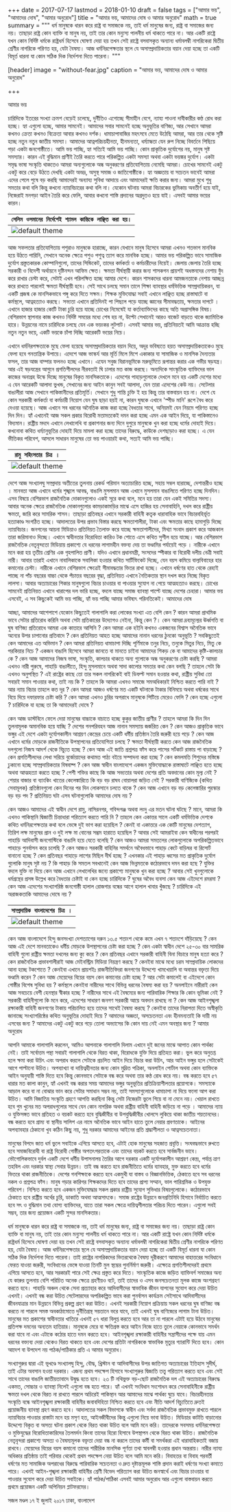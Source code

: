 +++
date = 2017-07-17
lastmod = 2018-01-10
draft = false
tags = ["আমার ভয়", "আমাদের দোষ", "আমার অনুরোধ"]
title = "আমার ভয়, আমাদের দোষ ও আমার অনুরোধ"
math = true
summary = """
ধর্ম মানুষকে ধারন করে রাষ্ট্র বা সমাজকে নয়, তাই ধর্ম মানুষের জন্য, রাষ্ট্র বা সমাজের জন্য নয়। তাছাড়া রাষ্ট্র কোন ব্যাক্তি বা মানুষ নয়, তাই তার কোন মন্যুস্য পালনীয় ধর্ম থাকতে পারে না। আর একটি রাষ্ট্রে যখন কোন নির্দিষ্ট ধর্মকে রাষ্ট্রধর্ম হিসেবে ঘোষণা দেয়া হয় তখন সেই রাষ্ট্রে বসবাসকৃত অন্যান্য ধর্মাবলম্বী নাগরিকেরা দ্বিতীয় শ্রেণীর নাগরিকে পরিণত হয়, যেটা বৈষম্য। আজ ধর্মনিরপেক্ষতার স্থলে যে অসাম্প্রদায়িকতার বয়ান দেয়া হচ্ছে তা একটি বিমূর্ত ধারনা যা কোন সঠিক দিক নির্দেশনা দিতে পারেনা। 
"""

[header]
image = "without-fear.jpg"
caption = "আমার ভয়, আমাদের দোষ ও আমার অনুরোধ"

+++

আমার ভয়

চারিদিকে ইতরের সংখ্যা ক্রমশ বেড়েই চলেছে, দুর্নীতিও এগোচ্ছে সীমাহীন বেগে, ন্যায্য পাওনা দাবীকারীর কণ্ঠ রোধ করা হচ্ছে। হ্যা এগুলো হচ্ছে, আমার সামনেই। আমাদের সবার সামনেই হচ্ছে অনুভূতির বাণিজ্য, আর সেখানে আমরা কখনও ক্রেতা কখনও বিক্রেতা আবার কখনও দর্শক। ধামাচাপাবাজির মহৎসবে মেতে উঠেছি আমরা, আর তার থেকে সৃষ্টি হচ্ছে নতুন নতুন জাতীয় সমস্যা। আমাদের আত্নপরিচয়হীনতা, হীনমন্যতা, ধর্ম্যান্ধতা যেন রুপ নিচ্ছে বিবর্তনে পিছিয়ে পড়া একটা জনগোষ্ঠীতে। আমি ভয় পাচ্ছি, হ্যা সত্যিই আমি ভয় পাচ্ছি। কোন প্রাকৃতিক দুর্যোগের নয়, মানুষ সৃষ্ট সমস্যার। কারন এই বুদ্ধিমান প্রাণীই তৈরি করতে পারে পরিকল্পিত একটা সমস্যা অথবা একটা ভয়ঙ্কর দুর্যোগ। একটা সমৃদ্ধ ভাষা সংস্কৃতি থাকতেও আমরা অন্যগুলোকে অন্ধ অনুকরণের প্রতিযোগিতায় নেমেছি আমরা। চোখের সামনেই একটু একটু করে বেড়ে উঠতে দেখছি একটা অভদ্র, অসুস্থ সমাজ ও জাতিগোষ্ঠীকে। হ্যা অজ্ঞতায় বা সচেতন ভাবেই আমরা এদের পেলে পুষে বড় করছি আমাদেরই অন্যায্য সুবিধা আদায়ে এবং আমাদেরই ক্ষতি করার জন্য। আমরা মুখে শুধু সমতার কথা বলি কিন্তু কখনো ন্যায়বিচারের কথা বলি না। যেকোন ঘটনায় আমরা বিচারকের ভুমিকায় অবতীর্ণ হয়ে যাই, নিজেরাই মনগড়া আইন তৈরি করে ফেলি, আবার কখনো শাস্তি প্রদানের অগ্রদুতও হয়ে যাই। এসবই আমার ভয়ের কারন।

| `সেলিম ওসমানের নির্দেশেই শ্যামল কান্তিকে লাঞ্ছিত করা হয়।` |
| --- |
| ![default theme](https://bn.sajal.info/img/shyamal.jpg)| 

আজ সফলতার প্রতিযোগিতায় পশুরাও মানুষকে হারাচ্ছে, কারন যেখানে মানুষ হিসেবে আমরা এখনও শতভাগ মানবিক হয়ে উঠতে পারিনি, সেখানে অনেক ক্ষেত্রে পশুও পশুত্ব ত্যাগ করে মানবিক হচ্ছে। আমার ভয় পরিকল্পিত ভাবে সামাজিক দুর্যোগ প্রস্তুতকারক কোম্পানিগুলো, তাদের সিন্ডিকেট, তাদের কর্মকর্তা ও কর্মচারীদের নিয়েই। জেলায় জেলায় তৈরি হচ্ছে সরকারী ও বিদেশী অর্থায়নে দৃষ্টিনন্দন আফিম ক্ষেত। ক্ষমতা দীর্ঘস্থায়ী করার জন্য শাসকগন প্রায়শই অধস্তনদের নেশায় বুঁদ করে রাখার চেস্টা করে, সেটাই এখন পরিলক্ষিত হচ্ছে আমার দেশে। কারন শাসকদের ধারনা আমজনতাকে নেশায় আচ্ছন্ন করে রাখতে পারলেই ক্ষমতা দীর্ঘস্থায়ী হবে। সেই সাথে চলছে সমান তালে শিক্ষা ব্যাবস্থার ধর্মভিত্তিক সাম্প্রদায়িকরন, যা একটি প্রজন্ম কে মানসিকভাবে পঙ্গু করে দিতে সক্ষম। শিক্ষক মুক্তিযোদ্ধা সবাই এখানে লাঞ্ছিত হচ্ছে রাস্তাঘাটে বা কর্মস্থলে, আত্নহত্যাও করছে। সভ্যতা এখানে প্রতিদিনই পা পিছলে পড়ে যাচ্ছে জ্ঞানের সীমাবদ্ধতায়, ক্ষমতার দাপটে । এখানে হাজার হাজার কোটি টাকা চুরি হয়ে যাচ্ছে চোখের নিমেষেই যা কর্তাব্যাক্তিদের কাছে অতি অপ্রাসঙ্গিক বিষয়। বেশিরভাগ স্থাপনার কাজ কখনও নির্দিষ্ট সময়ের মধ্যে শেষ হয় না, উল্টো সেখানেই আরও বাজেট বাড়তে থাকে জ্যামিতিক হারে। উন্নয়নের নামে চারিদিকে চলছে যেন এক ভয়ংকর লুটপাট। এসবই আমার ভয়, প্রতিনিয়তই আমি আক্রান্ত হচ্ছি নতুন নতুন ভয়ে, একটি ভয়কে চাঁপা দিচ্ছি আরেকটি ভয়ের নিচে।


এখানে ধর্মনিরপক্ষতাকে মুছে ফেলা হয়েছে অসাম্প্রদায়িকতার বয়ান দিয়ে, অদূর ভবিষ্যতে হয়ত অসাম্প্রদায়িকতাকেও মুছে ফেলা হবে গনতান্ত্রিক উপায়ে। এদেশে আজ ভাস্কর্য আর মূর্তি মিলে মিশে একাকার যা সামাজিক ও মানসিক দৈন্যতার ফসল, তার আজ বাম্পার ফলনও হচ্ছে এখানে। এযেন সবুজ বিরানভূমিকে মরুভূমিতে রূপান্তর করার এক গভীর ষড়যন্ত্র। আর এই ষড়যন্ত্রের আগুনে প্রগতিশীলদের নীরবতাই ঘি ঢালার মত কাজ করছে। অন্যদিকে সাংস্কৃতিক ব্যাক্তিদের ভাল কাজের অনাগ্রহ উস্কে দিচ্ছে মানুষের বিকৃত মানসিকতাকে। এদেশের পাহাড়গুলোকে দেখলে মনে হয় একটি দেশের মধ্যে এ যেন আরেকটি আলাদা ভুখন্ড, সেখানের জন্য আইন কানুন সবই আলাদা, যেন তারা এদেশের কেউ নয়। সেটেলার বাঙালীরা আজ সেখানে পাকিস্তানীদের প্রতিমূর্তি। সেখানে শুধু শান্তি চুক্তি ই হয় কিন্তু তার বাস্তবায়ন হয় না। দেশে যে কোন সরকারী কর্মকর্তা বা কর্মচারী নিয়োগ যেন ঘুষ ছাড়া হয়ই না, কারন ঘুষকে এখানে 'স্পীড মানি' রূপে বৈধ করে দেওয়া হয়েছে। আজ এখানে সব ধরনের অনৈতিক কাজ করা হচ্ছে বৈধতার সাথে, অনিয়মই যেন নিয়মে পরিণত হচ্ছে দিন দিন। হ্যাঁ এখানেই আজ সকল প্রকার বিরোধী মতামতকেই দমন করা হচ্ছে এমন এক আইন দিয়ে, যা পাকিস্তানেও বিদ্যমান। রাষ্ট্রীয় মদদে এখানে লেখালেখি বা প্রকাশনার জন্য দিনে দুপুরে মানুষকে খুন করা হচ্ছে ধর্মের দোহাই দিয়ে। কখনোবা কথিত ধর্ম্যানুভূতির দোহাই দিয়ে মামলা করা হচ্ছে তাদের বিরুদ্ধে, কাউকে দেশছাড়াও করা হচ্ছে। এ যেন ভীতিকর পরিবেশ, আসলে সাধারন মানুষের তো ভয় পাওয়ারই কথা, সত্যই আমি ভয় পাচ্ছি।


| `রামু সহিংসতার চিত্র ।` |
| --- |
| ![default theme](https://bn.sajal.info/img/ramu-vandalism.jpg)|

দেশে আজ সংখ্যালঘু সম্প্রদায় অতীতের তুলনায় রেকর্ড পরিমান অত্যাচারিত হচ্ছে, সহায় সম্বল হারাচ্ছে, দেশান্তরীও হচ্ছে । মানবতা আজ এখানে ধর্মের শৃঙ্খলে আবদ্ধ, বাঙালি মুসলমান আজ এখানে মুসলমান বাঙালিতে পরিণত হচ্ছে দিনদিন। এসব বিষয়ে বেশিরভাগ রাজনৈতিক দোকানগুলোও একই সূরে কথা বলে, মনে হয় তারা যেন একই সমিতির সদস্য। আবার অনেক ক্ষেত্রে রাজনৈতিক দোকানগুলোর কামড়াকামড়ির মাঝে এসে হাজির হয় সেনাবাহিনি, দখল করে রাষ্ট্রীয় ক্ষমতা, জারি করে সামরিক শাসন। তাছাড়া প্রতিবছর এখানে সরকারী বাহিনী কতৃক ধারাবাহিক ভাবে বিচারবহির্ভূত হত্যাকাণ্ড সংগঠিত হচ্ছে। আদালতের উপর প্রভাব বিস্তার করছে ক্ষমতাশালীরা, টাকা এবং ক্ষমতার কাছে হামাগুড়ি দিচ্ছে ন্যায়বিচার। জনগনের আয়না মিডিয়াও প্রতিনিয়ত তৈলাক্ত করে যাচ্ছে ক্ষমতাশালীদের, মিথ্যা সংবাদ প্রকাশ করে আজকাল তারা জরিমানাও দিচ্ছে। এখানে স্বাধীনতার বিরোধিতা কারিও টক শোতে এসে কথিত সুশীল হয়ে যাচ্ছে। আর বেশিরভাগ রাজনৈতিক নেতৃবৃন্দতো মিডিয়ায় প্রকাশ্যে যে ধরনের লাগামহীন বক্তব্য দেয় তা ভণ্ডামির পর্যায়েই পড়ে । নারীকে এখানে মনে করা হয় তৃতীয় শ্রেণির এক গৃহপালিত প্রাণী। যদিও এখানে প্রধানমন্ত্রী, সংসদের স্পীকার বা বিরোধী দলীয় নেত্রী সবাই নারী। আবার তারাই এখানে নাবালিকাকে সবালিকা হওয়ার কথিত সার্টিফিকেট দিচ্ছে, যেন বয়স কমিয়ে বাল্যবিবাহের হার কমানোর চেস্টা। নারীকে এখানে বেশিরভাগ ক্ষেত্রেই সীমাবদ্ধতার ভিতর রাখা হচ্ছে। এখানে ধর্ষণের হাত থেকে রেহাই পাচ্ছে না পাঁচ বছরের বাচ্চা থেকে পঁচাত্তর বছরের বৃদ্ধা, প্রতিনিয়ত এখানে নৈতিকতার স্থান দখল করে নিচ্ছে বিকৃত লালসা। আবার অত্যাচারের শিকার মানুষগুলো বিচার চাওয়ার বা পাওয়ার সুযোগ না পেয়ে আত্মহত্যাও করছে। চোখের সামনেই প্রতিনিয়ত এখানে খারাপের দল ভারি হচ্ছে, বদলে যাচ্ছে সমাজ ব্যাবস্থা পাল্টে যাচ্ছে দেশের চেহারা। আমার ভয় এসবেই, এ সব কিছুকেই আমি ভয় পাচ্ছি, হ্যাঁ ভয় পাচ্ছি আমার ভবিষ্যৎ পরিনতিকেই।
আমাদের দোষ


আচ্ছা, আমাদের আশেপাশে যেকোন কিছুতেই গালাগালি করা লোকের সংখ্যা এত বেশি কেন ? কারন আমরা প্রাথমিক ভাবে সেটার প্রতিরোধ করিনি অথবা সেটা প্রতিকারের উদ্যোগও নেইনা, কিন্তু কেন ?। কেন আমরা দ্রব্যমূল্যের ঊর্ধ্বগতি বা ঘুষ বাণিজ্য প্রতিরোধে আমরা এক কাতারে আসিনি ? কেন আমরা এক হইনি কখনও একজনের বিশ্বাস অনৈতিক ভাবে অন্যের উপর চাপানোর প্রতিবাদে ? কেন প্রতিনিয়ত আহত হচ্ছে আমাদের নানান ধরনের ঠুনকো অনুভূতি ? সবকিছুতেই কেন আমাদের এত অভিমান ? কেন আমরা প্রতিনিয়ত ধামাচাপা দিচ্ছি পূর্ণিমাকে তনুর নিচে, তনুকে মিতুর নিচে, মিতু কে পরকিয়ার নিচে ? একজন বাঙালি হিসেবে আমরা জানতে বা মানতে চাইনা আমাদের শিকড় কে বা আমাদের কৃষ্টি-কালচার কে ? কেন আজ আমাদের নিজস্ব ভাষা, সংস্কৃতি, কালচার থাকতে অন্য গুলোকে অন্ধ অনুকরণের চেষ্টা করছি ? আমরা এখনও নারী পুরুষে, পাহাড়ি বাঙালীতে, হিন্দু মুসলমানে অথবা সাদা কালোর সমতার কথা কেন বলছি ? তাহলে সেটা কি এখনও অনুপস্থিত ? এই রাষ্ট্রের কাছে তো তার সকল নাগরিকেই বাই ডিফল্ট সমান হওয়ার কথা, রাষ্ট্রীয় সুবিধা তো সবারই সমান পাওয়ার কথা, তাই নয় কি ? তাহলে কি আমরা এখনও সমাজে সমঅধিকারই নিশ্চিত করতে পারি নাই ? আর ন্যায় বিচার তাহলে কত দূর ? কেন আমরা আজও ধর্ষণের মত একটি ঘটনাকে টাকার বিনিময়ে অথবা ধর্ষকের সাথে বিয়ে দিয়ে দফারফার চেষ্টা করি ? কেন আমরা এখনও চুরির অপরাধে মানুষকে পিটিয়ে মেরেও ফেলি ? কেন হচ্ছে এগুলো ? চারিদিকে যা হচ্ছে তা কি আমাদেরই দোষে ?


কেন আজ ডাস্টবিনে ফেলে দেয়া মানুষের বাচ্চাকে বাচাতে হচ্ছে কুকুর জাতীয় প্রাণীর ? তাহলে আমরা কি দিন দিন তুলনামূলক অমানবিক হয়ে যাচ্ছি ? দেশের গনপরিবহন আজ নানান সমস্যায় জর্জরিত কেন ? কেন আজও প্রাকৃতিক ভাবে ভঙ্গুর এই দেশে একটা দুর্যোগকালীন আশ্রয়ণ কেন্দ্রের চেয়ে একটি ধর্মীয় প্রতিষ্ঠান তৈরি জরুরী হয়ে পড়ে ? কেন আজ এখানে ধর্মের মোড়কে রাজনীতিকে উপস্থাপনের প্রতিযোগিতা চলছে ? ক্ষমতা দীর্ঘস্থায়ী করতে কেন আজ রাজনৈতিক দলগুলো নিজস্ব আদর্শ থেকে বিচ্যুত হচ্ছে ? কেন আজ এই জাতি প্রশ্নপত্র ফাঁস করে পাসের সর্টকাট রাস্তায় পা বাড়াচ্ছে ? কেন প্রগতিশীলদের লেখা সরিয়ে বুর্জোয়াদের কথামত পাঠ্য বইয়ে সম্পাদনা করা হচ্ছে ? কেন কমলমতি শিশুদের মস্তিষ্কে ঢুকানো হচ্ছে সাম্প্রদায়িকতার বিষবাষ্প ? কেন আজ স্বাধীন বাংলাদেশে একজন মুক্তিযোদ্ধাকে রাস্তাঘাটে লাঞ্ছিত হতে হচ্ছে অথবা আত্মহত্যা করতে হচ্ছে ? পেশী শক্তির কাছে কি আজ সভ্যতার অথবা দেশের প্রতি অবদানের কোন মূল্য নেই ? শেয়ার বাজার বা ব্যাংকিং খাতের কেলেঙ্কারিতে কি বড় বড় রাঘব বোয়ালরা জড়িত নেই ? সরকারী বাণিজ্যিক (কথিত সেবামূলক) প্রতিষ্ঠানগুলো কেন দিনের পর দিন লোকসানে চলতে থাকে ? কেন আজ এখানে বড় বড় কেলেঙ্কারির পুরস্কার বড় বড় পদ ? প্রতিনিয়ত ঘটা এসব ঘটনাগুলোকি আমাদের দোষ নয় ?


কেন আজও আমাদের এই স্বাধীন দেশে রামু, নাসিরনগর, গবিন্দগঞ্জ অথবা লংদু এর মতন ঘটনা ঘটছে ? মানে, আমরা কি এখনও পাকিস্থানি দ্বিজাতী চিন্তাধারা পরিত্যাগ করতে পারি নি ? তাহলে কেন একাত্তর সালে একটি ধর্মভিত্তিক দেশকে কথিত ধর্মনিরপেক্ষতার কথা বলে ভেঙ্গে দুই ভাগ করা হয়েছিল ? কেনই বা একাত্তরে এক কোটি মানুষের দেশত্যাগ, তিরিশ লক্ষ মানুষের প্রান ও দুই লক্ষ মা বোনের সম্ভ্রম হারাতে হয়েছিল ? আবার সেই আমরাইবা কেন স্বাধীনের পরপরই পাহাড়ি আদিবাসী জনগোস্টিকে বাঙালি হয়ে যেতে বলেছি ? কেন আজও আমরা সমতলের লোকগুলোকে অপরিকল্পিতভাবে পাহাড়ে পুনর্বাসন করে চলেছি ? কেন আজও সরকারী বাহিনির সমর্থনে অবৈধভাবে পাহাড় কেটে বাড়িঘর বা রিসোর্ট বানানো হচ্ছে ? কেন প্রতিবছর পাহাড়ে লাশের মিছিল দীর্ঘ হচ্ছে ? এখনকার এই পাহাড় ধ্বসের মত প্রাকৃতিক দুর্যোগ গুলোকি মানুষ সৃষ্ট নয় ? কি পাহাড় কি সমতল সবখানেই কেন আজ ভিন্নমতকে কঠোরভাবে দমন করা হছে ? যুক্তির বদলে যুক্তি না দিয়ে কেন আজ এখানে লেখালেখির জন্যে প্রকাশ্যে মানুষকে খুন করা হচ্ছে ? আবার সেই খুনগুলোকে ধর্মগ্রন্থের প্রসঙ্গ উল্লেখ করে বৈধতার চেষ্টাই বা কেন হচ্ছে চারিদিকে ? ঘুষের অবৈধ ব্যবসা কেন আজ এইদেশে রমরমা ? কেন আজ এদেশের সংখ্যাগরিষ্ঠ জনগোষ্ঠী হালাল রোজগার বন্ধের আগে হালাল খাবার খুঁজছে ? চারিদিকে এই অরাজকতাকি আমাদের দোষে নয় ? 

| `সাম্প্রদায়িক বাংলাদেশের চিত্র ।` |
| --- |
| ![default theme](https://bn.sajal.info/img/communal-Bangladesh.png)|


কেন আজ বাংলাদেশে হিন্দু জনসংখ্যা দেশত্যাগের দরুন ১৩.৫ শতাংশ থেকে কমে এখন ৭ শতাংশে দাঁড়িয়েছে ? কেন আজ এই দেশে মানবতাকেও ধর্মীয় মোড়কে উপস্থাপনের চেষ্টা করা হচ্ছে ? কেন একটা স্বাধীন দেশে ২৫-৩০ বার সামরিক বাহিনী গুলো রাষ্ট্রীয় ক্ষমতা দখলের জন্য ক্যু করে ? কেন প্রতিবছর এখানে সরকারী বাহিনী বিনা বিচারে মানুষ হত্যা করে ? কেন রাজনৈতিক প্রভাবশালীরাই আজ মেইনস্ট্রিম মিডিয়া নিয়ন্ত্রণ করছে ? কেনইবা মাঝে মধ্যে চরম সাম্প্রদায়িক লোকদের আনা হচ্ছে টকশোতে ? কেনইবা এখানে প্রায়শইঃ রাজনীতিবিদরা জনগণের উদ্দেশ্যে খামখেয়ালি বা অবান্তর বক্তৃতা দিয়ে ভণ্ডামি করেন ? কেন আজ মেয়েদের বিয়ের বয়স কেন কমানোর চেষ্টা হচ্ছে ? আর সেটা কমালেই বা এইদেশে কোন গোষ্ঠীর বিশেষ সুবিধা হয় ? কর্মস্থলে কেনইবা নারীদের সাথে বিভিন্ন ধরনের বৈষম্য করা হয় ? অনলাইনে নারীরাই কেন আজ সবচেয়ে বেশী হেনস্থার স্বীকার হচ্ছে ? নারীদের সাথে এই বৈষম্যের জন্য পারিবারিক শিক্ষার কি কোন ভূমিকা নেই ? সরকারী বাহিনীগুলো কি মনে করে, এদেশের সাধারণ জনগণ সরকারী আয়ে অবদান রাখছে না ? কেন আজ আইনশৃঙ্খলা রক্ষাকারী বাহিনী জনগণের টাকায় পরিচালিত হয়ে তাদের সাথেই বৈষম্য করছে ? কেনইবা তাদের নিরাপত্তা দিতে অস্বীকৃতি জানাচ্ছে সংখ্যাগরিষ্ঠের কথিত অনুভূতির দোহাই দিয়ে ? আমাদের অজ্ঞতা, অসচেতনতা এবং হীনমন্যতাই কি দায়ী নয় এসবের জন্য ? আমাদের একটু একটু করে গড়ে তোলা অভ্যাসের কি কোন দায় নেই এমন অবস্থার জন্য ?
আমার অনুরোধ


আপনি আমাকে গালাগালি করলেন, আমিও আপনাকে গালাগালি দিলাম এখানে দুই জনের মাঝে আপাত কোন পার্থক্য নেই। তাই সর্বোত্তম পন্থা সবারই গালাগালি থেকে বিরত থাকা, বিরোধকে যুক্তি দিয়ে প্রতিহত করা। ভুল করে অনুতপ্ত হলে ক্ষমা করা উচিৎ এবং অপরাধ করলে সেটাকে প্রচলিত আইন দিয়ে বিচার করা উচিৎ, আর আইন ভঙ্গুর হলে সেটাকেই আগে পাল্টানো উচিত। অপব্যাখ্যা বা দায়িত্বহীনতার জন্য কোন মুদ্রিত পত্রিকা, অনলাইন পোর্টাল অথবা কোন ব্যাক্তিকে আইন অনুযায়ী শাস্তি দিতে হবে কিন্তু কোনভাবে সেটাকে বন্ধ করে অথবা তার কণ্ঠ রোধ করে নয়। বন্ধ করতে হবে ৫৭ ধারার মত কালা কানুন, হ্যাঁ এখনই বন্ধ করার সময় আমাদের ভঙ্গুর অনুভূতির প্রতিক্রিয়াশীলতার প্রয়োগকে। সমস্যাকে আড়াল করে বা না বোঝার ভান করে সেটার সমাধান সম্ভব নয়, তাই সমস্যাগুলোকে ধামাচাপা না দিয়ে ফলো আপ করা উচিত। আমি বিজাতিয় সংস্কৃতি গ্রহণে আপত্তি করছিনা কিন্তু সেটা নিজেরটা ভুলে গিয়ে বা না মেনে নয়। খেয়াল রাখতে হবে গুম খুনের মত অপরাধগুলোর সাথে যেন কোন নাগরিক অথবা রাষ্ট্রীয় বাহিনী বাহিনী জড়িয়ে না পড়ে । আমাদের ন্যায় ও যুক্তিসঙ্গত ভাবে প্রতিহত ও বয়কট করতে হবে বুদ্ধিজীবীর বা উপবুদ্ধিজীবীর খোলসে লুকিয়ে থাকা জাতীয় শয়তানদের। বন্ধ করতে হবে গ্রাম্য বা স্থানীয় সালিশ এর নামে অনৈতিক ভাবে আইন হাতে তুলে নেয়ার প্রবণতাকে। আইনের অপব্যাবহার ঠেকানো খুব কঠিন কিছু নয়, শুধু দরকার আমাদের আইনের প্রতি শ্রদ্ধাশীলতা ও আত্নসচেতনাতা।


মানুষের বিপদে জাত ধর্ম ভুলে সবাইকে এগিয়ে আসতে হবে, এটাই হোক মানুষের সহজাত প্রবৃত্তি। সংঘবদ্ধভাবে রুখতে হবে সমাজবিরোধী বা রাষ্ট্র বিরোধী গোষ্ঠীর অপতৎপরতাকে এবং তাদের বয়কট করতে হবে সার্বজনীন ভাবে। ভৌগোলিকভাবে দুর্বল একটি দেশে ধর্মীয় উপাসনালয় তৈরির আগে দরকার একটি দুর্যোগকালীন আশ্রয়ণ কেন্দ্র, পর্যাপ্ত ত্রাণ তহবিল এবং দরকার স্বাস্থ্য সেবার উন্নয়ন। তাই বন্ধ করতে হবে রাজনীতিতে ধর্মের ব্যাবহার, মুক্ত করতে হবে ধর্মের ভিতরে থাকা রাজনীতিকে। দেশের গনশিক্ষাকে করতে হবে একমুখী যা বাস্তব ও বিজ্ঞানভিত্তিক, ঠেকাতে হবে সব ধরনের নকল ও প্রশ্নপত্র ফাঁস। মানুষ গড়ার কারিগর শিক্ষকদের দিতে হবে তাদের প্রাপ্য সম্মান, ভাল পারিশ্রমিক ও উপযুক্ত পরিবেশ। নিশ্চিত করতে হবে একজন মুক্তিযোদ্ধার সকল প্রকার রাষ্ট্রীয় সুযোগ সুভিধার বিষয়গুলোকে। কঠোরভাবে ঠেকাতে হবে রাষ্ট্রীয় অর্থের চুরি, ডাকাতি অথবা আত্মসাৎকে। সমাজ রাষ্ট্রের উন্নয়নে জনপ্রতিনিধি হিসাবে নির্বাচিত করতে হবে সৎ ও বুদ্ধিমান তথা যোগ্য  ব্যাক্তিদের, যাতে তারা সকল ক্ষেত্রে দায়িত্বশীলতার পরিচয় দিতে পারেন। এগুলো সবই সম্ভব, তার জন্য প্রয়োজন একটি সুন্দর মানসিকতার।


ধর্ম মানুষকে ধারন করে রাষ্ট্র বা সমাজকে নয়, তাই ধর্ম মানুষের জন্য, রাষ্ট্র বা সমাজের জন্য নয়। তাছাড়া রাষ্ট্র কোন ব্যাক্তি বা মানুষ নয়, তাই তার কোন মন্যুস্য পালনীয় ধর্ম থাকতে পারে না। আর একটি রাষ্ট্রে যখন কোন নির্দিষ্ট ধর্মকে রাষ্ট্রধর্ম হিসেবে ঘোষণা দেয়া হয় তখন সেই রাষ্ট্রে বসবাসকৃত অন্যান্য ধর্মাবলম্বী নাগরিকেরা দ্বিতীয় শ্রেণীর নাগরিকে পরিণত হয়, যেটা বৈষম্য। আজ ধর্মনিরপেক্ষতার স্থলে যে অসাম্প্রদায়িকতার বয়ান দেয়া হচ্ছে তা একটি বিমূর্ত ধারনা যা কোন সঠিক দিক নির্দেশনা দিতে পারেনা। তাই রাষ্ট্রের নাগরিকদের ভিতরথেকে বৈষম্য দূরীকরণে আমাদের বাহাত্তরের সংবিধানে ফেরত যাওয়া জরুরী, সংবিধানের ভেঙ্গে যাওয়া তিনটি মুল স্থম্ভের পুনর্নির্মাণ জরুরী। এক্ষেত্রে প্রগতিশীলদেরই প্রথমে এগিয়ে আসতে হবে, আর সরকারই পারে সেই ক্ষেত্র প্রস্তুত করে দিতে। সাংস্কৃতিক কাজে জড়িত ব্যাক্তিবর্গ সমাজের অন্য যে কারুর তুলনায় বেশি পরিচিত অনেক ক্ষেত্রে গ্রহণীয়ও বটে, তাই তাদের ও এসব জনসচেতনতা মূলক কাজে অংশগ্রহণ করতে হবে। পাহাড়ি অঞ্চল থেকে সেনা প্রত্যাহার করে আদিবাসীদের স্বাভাবিক জীবন যাপনের সুযোগ করে দেয়া উচিত এখনই। এখনই বন্ধ করা উচিত সেটেলারদের অপরিকল্পিত ভাবে করা পুনর্বাসন কার্যক্রম সেইসাথে আদিবাসীদের জীবনযাত্রার মান উন্নয়নে বিভিন্ন প্রকল্প গ্রহণ করা উচিত। এখনই সরকারী নিয়োগ প্রক্রিয়ায় সকল ধরনের ঘুষ বাণিজ্য বন্ধ করতে না পারলে সমস্ত অবকাঠামোতে দুর্নীতিগ্রস্থ সয়তানে ভরে যাবে, তাই এখনই ঘুষ বাণিজ্যের লাগাম টানা উচিত। মানুষের মত প্রকাশের স্বাধীনতার খাতিরে এখনই ৫৭ ধারা বিলুপ্ত করতে হবে আর তা না পারলে এটাই হয়ে উঠবে মানুষের প্রতিপক্ষ দমনের অন্যতম হাতিয়ার। মানুষকে মেরে বা ক্ষতিগ্রস্ত করে আইন নিজে হাতে তুলে নেয়াকে কোনভাবে সমর্থন করা যাবে না এবং এটাকে কঠোর হাতে দমন করতে হবে। আইনশৃঙ্খলা রক্ষাকারী বাহিনীর সন্ত্রাসীদের পক্ষে যায় এমন ধরনের বক্ত্যব্য দেয়া থেকেও বিরত থাকতে হবে এবং দেশের প্রতিটা নাগরিককে স্বাভাবিক মৃত্যুর গ্যারান্টি দিতে হবে। কোন আদেশ বা উপদেশ নয় পাঠক/পাঠিকার প্রতি এ আমার অনুরোধ।


সংখ্যাগুরুর দ্বারা এই ভূখণ্ডে সংখ্যালঘু হিন্দু, বৌদ্ধ, খ্রিস্টান বা আদিবাসীদের উপর জাতিগত অত্যাচারের ইতিহাস সুদীর্ঘ, তাই এটার অবসান হওয়া দরকার। এজন্য প্রথম পদক্ষেপ হিসাবে সংখ্যাগুরুর দ্বিজাতি তত্ত্ব পরিত্যাগ করতে হবে এবং সেই সাথে তাদের বাঙালি জাতীয়তাবাদে উদ্বুদ্ধ হতে হবে। ২৩ টি নথিভুক্ত বড়-ছোট রাজনৈতিক দল এই অত্যাচারের বিরুদ্ধে একমত, সোচ্চার ও ব্যাবস্থা নিলেই এগুলো বন্ধ হতে পারে। হ্যাঁ এখনই সংবিধান সংশোধন করে সেনাবাহিনীকে রাষ্ট্রীয় ক্ষমতা দখল থেকে বিরত না রাখতে পারলে অচিরেই পাকিস্থান আর আমাদের মাঝে পার্থক্য ঘুচে যাবে। বিচারহীনতার সংস্কৃতি বন্ধে আইনশৃঙ্খলা রক্ষাকারী বাহিনীর জবাবদিহিতা নিশ্চিত করতে হবে এবং নীতি আদর্শ বিচ্যুতিতে দ্রুতই প্রয়োজনীয় ব্যাবস্থা গ্রহণ করতে হবে। আদালতের সকল বিভাগকে স্বাধীন এবং সর্বদা রাজনৈতিক প্রভাবমুক্ত রাখতে পারলে ন্যায়বিচার পাওয়ার রাস্তাটা মনে হয় মসৃণ হত, আইনজীবীদের কিন্তু এগুলো নিয়ে ভাবা উচিত। মিডিয়ার কাটতি বাড়ানোর উদ্দেশ্যে বিকৃত বা অসত্য ঘটনা প্রকাশ থেকে বিরত থাকা উচিত বলে আমি মনে করি। তাদেরকে সবসময় ধর্মনিরপেক্ষতা ও মুক্তিযুদ্ধের বিরোধিতাকারিদের তৈলমর্দন কিংবা তাদের হিরো হিসাবে উপস্থাপন থেকে বিরত থাকা উচিত। রাজনৈতিক নেতৃবৃন্দরা প্রকাশ্যে অসত্য ও বৈষম্যমূলক বক্তৃতা দেয়া বন্ধ না করলে তাদের কর্মী বা সমর্থকরা এই ধারাবাহিকতাই বজায় রাখবে। মেয়েদের বিয়ের বয়স কমানো তাদের শারীরিক মানসিক পূর্ণতা তথা স্বাবলম্বী হওয়ার প্রধান অন্তরায়। নারীর ন্যায্য অধিকার প্রতিষ্ঠায় তাই পরিবার থেকেই প্রথম পদক্ষেপ নেয়া উচিত বলে আমি মনে করি। বিবাহত্তর বা বিবাহ পরবর্তী ধর্ষণের মত সামাজিক অপরাধের বিরুদ্ধে পারিবারিক সচেতনতা ও দ্রুত দৃষ্টান্তমূলক শাস্তি প্রদান করাই ধর্ষণের সংখ্যা কমাতে পারে। এখনই আইন-শৃঙ্খলা রক্ষাকারী বাহিনীর শ্রেণী বিভেদ পরিত্যাগ করা উচিত জনস্বার্থে এবং বিচার চাওয়ার বা পাওয়ার সুযোগ করে দেয়া উচিত সবাইকে। হ্যাঁ পাঠক/পাঠিকা এসবই আমার অনুরোধ আর এগুলো বাস্তবায়ন করতে প্রথমে প্রয়োজন একটি অপিনিয়ন প্লাটফরমের।

সজল মণ্ডল
১৭ ই জুলাই ২০১৭
ঢাকা, বাংলাদেশ
